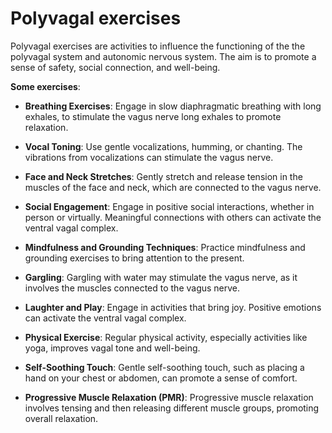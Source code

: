 [//]: # (source: ?)
[//]: # (tags: limbic-system psychology treatments)

# Polyvagal exercises

Polyvagal exercises are activities to influence the functioning of the the polyvagal system and autonomic nervous system. The aim is to promote a sense of safety, social connection, and well-being.

**Some exercises**:

* **Breathing Exercises**: Engage in slow diaphragmatic breathing with long exhales, to stimulate the vagus nerve long exhales to promote relaxation.

* **Vocal Toning**: Use gentle vocalizations, humming, or chanting. The vibrations from vocalizations can stimulate the vagus nerve.

* **Face and Neck Stretches**: Gently stretch and release tension in the muscles of the face and neck, which are connected to the vagus nerve.

* **Social Engagement**: Engage in positive social interactions, whether in person or virtually. Meaningful connections with others can activate the ventral vagal complex.

* **Mindfulness and Grounding Techniques**: Practice mindfulness and grounding exercises to bring attention to the present.

* **Gargling**: Gargling with water may stimulate the vagus nerve, as it involves the muscles connected to the vagus nerve.

* **Laughter and Play**: Engage in activities that bring joy. Positive emotions can activate the ventral vagal complex.

* **Physical Exercise**: Regular physical activity, especially activities like yoga, improves vagal tone and well-being.

* **Self-Soothing Touch**: Gentle self-soothing touch, such as placing a hand on your chest or abdomen, can promote a sense of comfort.

* **Progressive Muscle Relaxation (PMR)**: Progressive muscle relaxation involves tensing and then releasing different muscle groups, promoting overall relaxation.